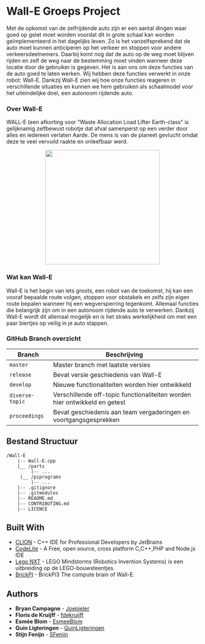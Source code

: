 # Wall-E Groeps Project

Met de opkomst van de zelfrijdende auto zijn er een aantal dingen waar goed op gelet moet worden voordat dit in grote schaal kan worden geïmplementeerd in het dagelijks leven. Zo is het vanzelfsprekend dat de auto moet kunnen anticiperen op het verkeer en stoppen voor andere verkeersdeelnemers. Daarbij komt nog dat de auto op de weg moet blijven rijden en zelf de weg naar de bestemming moet vinden wanneer deze locatie door de gebruiker is gegeven.
Het is aan ons om deze functies van de auto goed te laten werken. Wij hebben deze functies verwerkt in onze robot: Wall-E. Dankzij Wall-E zien wij hoe onze functies reageren in verschillende situaties en kunnen we hem gebruiken als schaalmodel voor het uiteindelijke doel, een autonoom rijdende auto.

### Over Wall-E

WALL-E (een afkorting voor "Waste Allocation Load Lifter Earth-class" is gelijknamig zelfbewust robotje dat afval samenperst op een verder door alles en iedereen verlaten Aarde. De mens is van de planeet gevlucht omdat deze te veel vervuild raakte en onleefbaar werd.   

<p align="center">
<img style="max-width:100%;height: 300px;" src="https://cdn0.iconfinder.com/data/icons/Wall_E_by_Noctuline/512/Wall.E.png">
</p>

### Wat kan Wall-E

Wall-E is het begin van iets groots, een robot van de toekomst, hij kan een vooraf bepaalde route volgen, stoppen voor obstakels en zelfs zijn eigen route bepalen wanneer hij een wegversperring tegenkomt. Allemaal functies die belangrijk zijn om in een autonoom rijdende auto te verwerken. Dankzij Wall-E wordt dit allemaal mogelijk en is het straks werkelijkheid om met een paar biertjes op veilig in je auto stappen.

### GitHub Branch overzicht  
  
  
 | Branch  | Beschrijving |
 | ------------- | ------------- |
 | `master`  | Master branch met laatste versies  |
 | `release`  | Bevat versie geschiedenis van Wall-E  |
 | `develop`  | Nieuwe functionaliteiten worden hier ontwikkeld  |
 | `diverse-topic`  | Verschillende off-topic functionaliteiten worden hier ontwikkeld en getest  |
 | `proceedings`  | Bevat geschiedenis aan team vergaderingen en voortgangsgesprekken  |

##  Bestand Structuur
```
/Wall-E
    |-- Wall-E.cpp
    |__ /parts
         |-- ...              
     |__ /piprograms
         |-- ... 
    |-- .gitignore
    |-- .gitmodules
    |-- README.md
    |-- CONTRIBUTING.md
    |-- LICENCE
```
## Built With

* [CLION](https://www.jetbrains.com/clion/) - C++ IDE for Professional Developers by JetBrains
* [CodeLite](https://codelite.org/) - A Free, open source, cross platform C,C++,PHP and Node.js IDE
* [Lego NXT](https://www.lego.com/mindstorms) - LEGO Mindstorms (Robotics Invention Systems) is een uitbreiding op de LEGO-bouwsteentjes.
* [BrickPI](https://www.dexterindustries.com/brickpi/) - BrickPi3 The compute brain of Wall-E.

## Authors

* **Bryan Campagne** - [Joepieler](https://github.com/Joepieler)
* **Floris de Kruijff** - [fdekruijff](https://github.com/fdekruijff)
* **Esmée Blom**  - [EsmeeBlom](https://github.com/EsmeeBlom)
* **Quin Ligteringen** - [QuinLigteringen](https://github.com/QuinLigteringen)
* **Stijn Fenijn** - [SFenijn](https://github.com/SFenijn)


